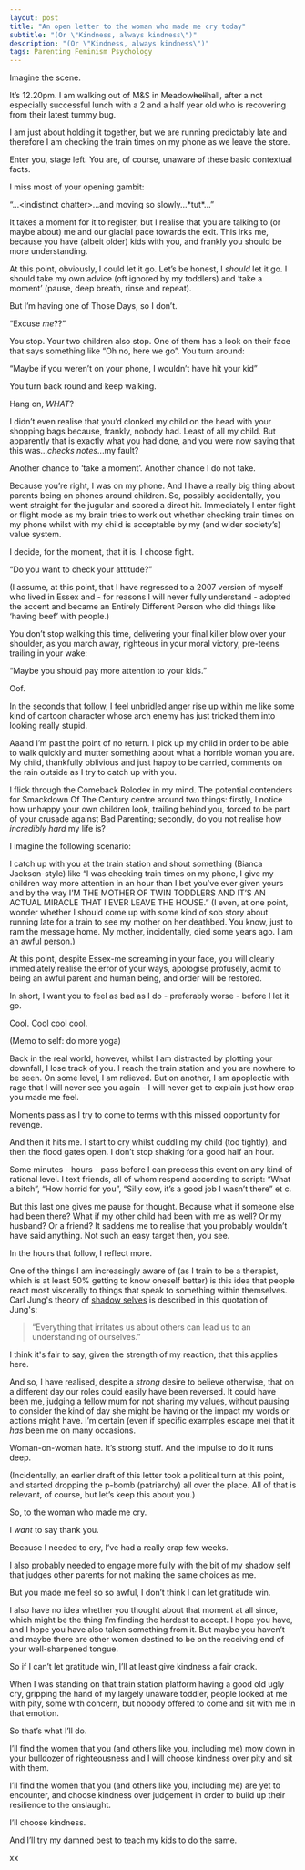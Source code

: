 ```yaml
---
layout: post
title: "An open letter to the woman who made me cry today"
subtitle: "(Or \"Kindness, always kindness\")"
description: "(Or \"Kindness, always kindness\")"
tags: Parenting Feminism Psychology
---
```


Imagine the scene.

It’s 12.20pm. I am walking out of M&S in Meadow~~hell~~hall, after a not especially successful lunch with a 2 and a half year old who is recovering from their latest tummy bug.

I am just about holding it together, but we are running predictably late and therefore I am checking the train times on my phone as we leave the store.

Enter you, stage left. You are, of course, unaware of these basic contextual facts.

I miss most of your opening gambit:

“...\<indistinct chatter\>...and moving so slowly...\*tut\*...”

It takes a moment for it to register, but I realise that you are talking to (or maybe about) me and our glacial pace towards the exit.  This irks me, because you have (albeit older) kids with you, and frankly you should be more understanding.

At this point, obviously, I could let it go.  Let’s be honest, I *should* let it go. I should take my own advice (oft ignored by my toddlers) and ‘take a moment’ (pause, deep breath, rinse and repeat).

But I’m having one of Those Days, so I don’t.

“Excuse *me*??”

You stop.  Your two children also stop.  One of them has a look on their face that says something like “Oh no, here we go”. You turn around:

“Maybe if you weren’t on your phone, I wouldn’t have hit your kid”

You turn back round and keep walking.

Hang on, *WHAT*?

I didn’t even realise that you’d clonked my child on the head with your shopping bags because, frankly, nobody had.  Least of all my child.  But apparently that is exactly what you had done, and you were now saying that this was...*checks notes*...my fault?

Another chance to ‘take a moment’. Another chance I do not take.

Because you’re right, I was on my phone. And I have a really big thing about parents being on phones around children. So, possibly accidentally, you went straight for the jugular and scored a direct hit. Immediately I enter fight or flight mode as my brain tries to work out whether checking train times on my phone whilst with my child is acceptable by my (and wider society’s) value system.

I decide, for the moment, that it is. I choose fight.

“Do you want to check your attitude?”

(I assume, at this point, that I have regressed to a 2007 version of myself who lived in Essex and - for reasons I will never fully understand - adopted the accent and became an Entirely Different Person who did things like ‘having beef’ with people.)

You don’t stop walking this time, delivering your final killer blow over your shoulder, as you march away, righteous in your moral victory, pre-teens trailing in your wake:

“Maybe you should pay more attention to your kids.”

Oof.

In the seconds that follow, I feel unbridled anger rise up within me like some kind of cartoon character whose arch enemy has just tricked them into looking really stupid.

Aaand I’m past the point of no return. I pick up my child in order to be able to walk quickly and mutter something about what a horrible woman you are. My child, thankfully oblivious and just happy to be carried, comments on the rain outside as I try to catch up with you.

I flick through the Comeback Rolodex in my mind. The potential contenders for Smackdown Of The Century centre around two things: firstly, I notice how unhappy your own children look, trailing behind you, forced to be part of your crusade against Bad Parenting; secondly, do you not realise how *incredibly hard* my life is?

I imagine the following scenario:

I catch up with you at the train station and shout something (Bianca Jackson-style) like “I was checking train times on my phone, I give my children way more attention in an hour than I bet you’ve ever given yours and by the way I’M THE MOTHER OF TWIN TODDLERS AND IT’S AN ACTUAL MIRACLE THAT I EVER LEAVE THE HOUSE.”  (I even, at one point, wonder whether I should come up with some kind of sob story about running late for a train to see my mother on her deathbed.  You know, just to ram the message home.  My mother, incidentally, died some years ago. I am an awful person.)

At this point, despite Essex-me screaming in your face, you will clearly immediately realise the error of your ways, apologise profusely, admit to being an awful parent and human being, and order will be restored.

In short, I want you to feel as bad as I do - preferably worse - before I let it go.

Cool.  Cool cool cool.

(Memo to self: do more yoga)

Back in the real world, however, whilst I am distracted by plotting your downfall, I lose track of you. I reach the train station and you are nowhere to be seen. On some level, I am relieved. But on another, I am apoplectic with rage that I will never see you again - I will never get to explain just how crap you made me feel.

Moments pass as I try to come to terms with this missed opportunity for revenge.

And then it hits me. I start to cry whilst cuddling my child (too tightly), and then the flood gates open. I don’t stop shaking for a good half an hour.

Some minutes - hours - pass before I can process this event on any kind of rational level.  I text friends, all of whom respond according to script: “What a bitch”, “How horrid for you”, “Silly cow, it’s a good job I wasn’t there” et c.

But this last one gives me pause for thought.  Because what if someone else had been there?  What if my other child had been with me as well?  Or my husband?  Or a friend?  It saddens me to realise that you probably wouldn’t have said anything. Not such an easy target then, you see.

In the hours that follow, I reflect more.

One of the things I am increasingly aware of (as I train to be a therapist, which is at least 50% getting to know oneself better) is this idea that people react most viscerally to things that speak to something within themselves.  Carl Jung's theory of [shadow selves](https://www.samwoolfe.com/2016/11/carl-jung-and-hermann-hesse-explain-why.html) is described in this quotation of Jung's:

> “Everything that irritates us about others can lead us to an understanding of ourselves.”

I think it's fair to say, given the strength of my reaction, that this applies here.

And so, I have realised, despite a *strong* desire to believe otherwise, that on a different day our roles could easily have been reversed.  It could have been me, judging a fellow mum for not sharing my values, without pausing to consider the kind of day she might be having or the impact my words or actions might have. I’m certain (even if specific examples escape me) that it *has* been me on many occasions.

Woman-on-woman hate. It’s strong stuff. And the impulse to do it runs deep.

(Incidentally, an earlier draft of this letter took a political turn at this point, and started dropping the p-bomb (patriarchy) all over the place.  All of that is relevant, of course, but let’s keep this about you.)

So, to the woman who made me cry.

I *want* to say thank you.

Because I needed to cry, I’ve had a really crap few weeks.

I also probably needed to engage more fully with the bit of my shadow self that judges other parents for not making the same choices as me.

But you made me feel so so awful, I don’t think I can let gratitude win.

I also have no idea whether you thought about that moment at all since, which might be the thing I’m finding the hardest to accept.  I hope you have, and I hope you have also taken something from it. But maybe you haven’t and maybe there are other women destined to be on the receiving end of your well-sharpened tongue.

So if I can’t let gratitude win, I’ll at least give kindness a fair crack.

When I was standing on that train station platform having a good old ugly cry, gripping the hand of my largely unaware toddler, people looked at me with pity, some with concern, but nobody offered to come and sit with me in that emotion.

So that’s what I’ll do.

I’ll find the women that you (and others like you, including me) mow down in your bulldozer of righteousness and I will choose kindness over pity and sit with them.

I’ll find the women that you (and others like you, including me) are yet to encounter, and choose kindness over judgement in order to build up their resilience to the onslaught.

I’ll choose kindness.

And I’ll try my damned best to teach my kids to do the same.

xx
